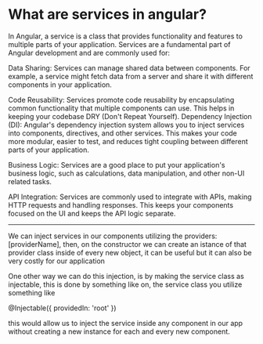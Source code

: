 # What are services in angular?

In Angular, a service is a class that provides functionality and features to multiple parts of your application.
Services are a fundamental part of Angular development and are commonly used for:

Data Sharing: Services can manage shared data between components. For example, a service might fetch data
from a server and share it with different components in your application.

Code Reusability: Services promote code reusability by encapsulating common functionality that multiple components can
use. This helps in keeping your codebase DRY (Don't Repeat Yourself).
Dependency Injection (DI): Angular's dependency injection system allows you to inject services into components,
directives, and other services. This makes your code more modular, easier to test, and reduces tight coupling between
different parts of your application.

Business Logic: Services are a good place to put your application's business logic, such as calculations, data
manipulation, and other non-UI related tasks.

API Integration: Services are commonly used to integrate with APIs, making HTTP requests and handling responses. This
keeps your components focused on the UI and keeps the API logic separate.

________________________________________________________________________________________________________________________

We can inject services in our components utilizing the providers: [providerName], then, on the constructor we can create
an istance of that provider class inside of every new object, it can be useful but it can also be very costly for our
application

One other way we can do this injection, is by making the service class as injectable, this is done by something like
on, the service class you utilize something like

@Injectable({
  providedIn: 'root'
})

this would allow us to inject the service inside any component in our app without creating a new instance for each and
every new component.

